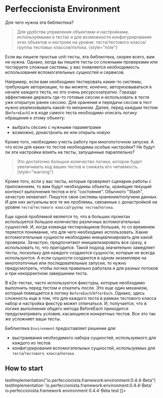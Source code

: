# Perfeccionista Environment

Для чего нужна эта библиотека?

> Для удобства управления объектами и настройками, используемыми в тестах
> и для возможности конфигурирования этих объектов и настроек на уровне:
> теста/тестового класса/группы тестовых классов/потока.
{style="note"}

Если вы пишете простые unit-тесты, эта библиотека, скорее всего, вам не нужна.
Однако, когда вы пишете тесты со сложными проверками или тестируете сложные системы,
у вас появляется необходимость использования вспомогательных сущностей и сервисов.

Например, если вам необходимо тестировать какие-то системы, требующие авторизации,
то вы можете, конечно, авторизовываться в начале каждого теста, но это очень ресурсозатратно.
Гораздо эффективнее держать где-то готовые сессии и использовать в тесте уже открытую ранее сессию.
Для хранения и передачи сессии в тест нужно реализовывать какой-то механизм.
Далее, перед каждым тестом (`BeforeEach`) и в коде самого теста необходимо описать логику обращения
к этому объекту:

 - выбрать сессию с нужными параметрами
 - возможно, донастроить ее или открыть новую

Кроме того, необходимо учесть работу при многопоточном запуске.
А что если для каких-то тестов необходимы особые настройки?
Не будут ли эти настройки влиять на тесты, запущенные параллельно?

> Это достаточно большое количество логики, которое будет увеличивать код ваших тестов и снижать его читаемость.
{style="warning"}

Кроме того, если у вас тесты, которые проверяют сценарии работы с приложением,
то вам будут необходимы объекты, хранящие текущий контекст выполнения тестов и его "состояние".
Обычного "Stash", зачастую нехватает.
Пишутся свои системы хранения/получени данных. И для них актуальны все те же проблемы, связанные
с донастройкой на уровне `теста`/`тестового класса`/`группы тестов`/`потока`.

Еще одной проблемой является то, что в больших проектах используется большое количество различных
вспомогательных сущностей. И, когда команда тестировщиков большая,
то со временем теряется понимание, что для чего необходимо использовать.
Какие вспомогательные сущности необходимо инициализировать для какой проверки.
Зачастую, предпочитают инициализировать все сразу, а использовать то, что пригодится.
Такой подход значительно замедляет тесты, поскольку для каждого создаются сущности,
которые не всегда используются. А если сущности создаются в одном экземпляре
на многопоточные или последовательные запуски, то нужно предусмотреть, чтобы логика правильно работала
и для разных потоков и при некорректном завершении теста.

В e2e-тестах, часто используются фикстуры, которые необходимо выполнить перед тестом и откатить после.
Это еще один механизм, который помещается в логику `BeforeEach`/`AfterEach`. Однако, здесь сложность еще в том,
что для каждого теста в рамках тестового класса набор и настройка фикстур может отличаться.
И, получается, что в логике выполнения общего метода BeforeEach приходится предусматривать условия,
касающиеся конкретных тестов. Все это так же усложняет ваши тесты.

Библиотека `Environment` предоставляет решение для:

- выстраивания необходимого набора сущностей, используемого для каждого из тестов
- конфигурирования вспомогательных сущностей, используемых для `теста`/`тестового класса`/`потока`

How to start
------------
<tabs>
    <tab title="Gradle (kts)">
        <code-block lang="kotlin">testImplementation("io.perfeccionista.framework:environment:0.4.4-Beta")</code-block>
    </tab>
    <tab title="Gradle">
        <code-block lang="groovy">testImplementation 'io.perfeccionista.framework:environment:0.4.4-Beta'</code-block>
    </tab>
    <tab title="Maven">
        <code-block lang="xml"><![CDATA[
            <dependency>
                <group>io.perfeccionista.framework</group>
                <artifactId>environment</artifactId>
                <version>0.4.4-Beta</version>
                <scope>test</scope>
            </dependency>]]>
        </code-block>
    </tab>
</tabs>
